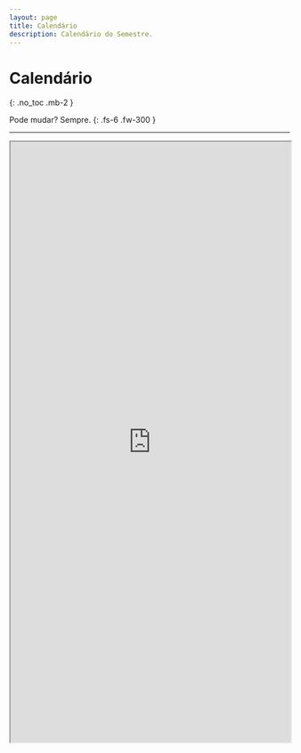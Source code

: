 ```yaml
---
layout: page
title: Calendário
description: Calendário do Semestre.
---
```


# Calendário
{: .no_toc .mb-2 }

Pode mudar? Sempre.
{: .fs-6 .fw-300 }


---

<iframe width="100%" height="1080" src="https://docs.google.com/spreadsheets/d/e/2PACX-1vRLuUMDjf3Vjf9U1C6HckjY1uZok2HXXtGcy3LOD9kjXiiqSVqDPRH0zl4xk_YJO8ABWSzcrp-C5C-D/pubhtml?gid=0&single=true">

